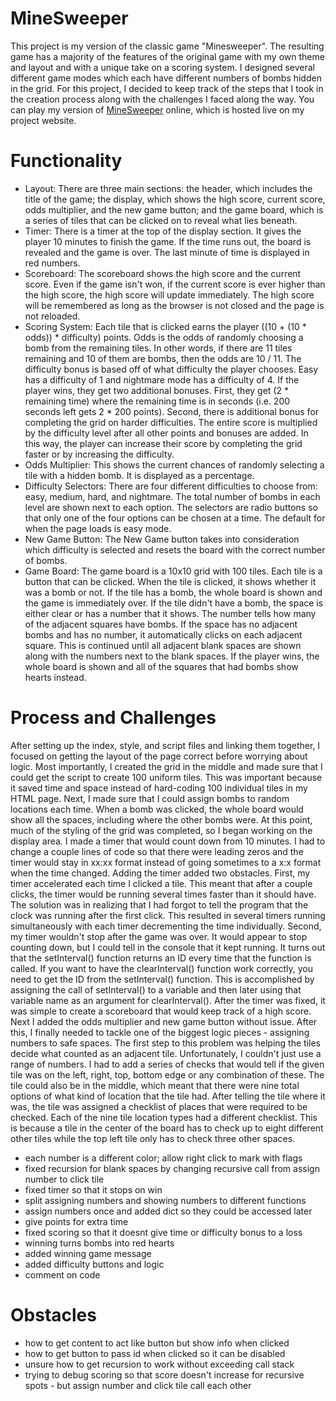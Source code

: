 # MineSweeper

This project is my version of the classic game "Minesweeper". The resulting game has a majority of the features of the original game with my own theme and layout and with a unique take on a scoring system. I designed several different game modes which each have different numbers of bombs hidden in the grid. For this project, I decided to keep track of the steps that I took in the creation process along with the challenges I faced along the way. You can play my version of [MineSweeper](https://bexcoding.github.io/minesweeper/ms-index.html) online, which is hosted live on my project website.

# Functionality

- Layout: There are three main sections: the header, which includes the title of the game; the display, which shows the high score, current score, odds multiplier, and the new game button; and the game board, which is a series of tiles that can be clicked on to reveal what lies beneath.
- Timer: There is a timer at the top of the display section. It gives the player 10 minutes to finish the game. If the time runs out, the board is revealed and the game is over. The last minute of time is displayed in red numbers.
- Scoreboard: The scoreboard shows the high score and the current score. Even if the game isn't won, if the current score is ever higher than the high score, the high score will update immediately. The high score will be remembered as long as the browser is not closed and the page is not reloaded.
- Scoring System: Each tile that is clicked earns the player ((10 + (10 * odds)) * difficulty) points. Odds is the odds of randomly choosing a bomb from the remaining tiles. In other words, if there are 11 tiles remaining and 10 of them are bombs, then the odds are 10 / 11. The difficulty bonus is based off of what difficulty the player chooses. Easy has a difficulty of 1 and nightmare mode has a difficulty of 4. If the player wins, they get two additional bonuses. First, they get (2 * remaining time) where the remaining time is in seconds (i.e. 200 seconds left gets 2 * 200 points). Second, there is additional bonus for completing the grid on harder difficulties. The entire score is multiplied by the difficulty level after all other points and bonuses are added. In this way, the player can increase their score by completing the grid faster or by increasing the difficulty.
- Odds Multiplier: This shows the current chances of randomly selecting a tile with a hidden bomb. It is displayed as a percentage.
- Difficulty Selectors: There are four different difficulties to choose from: easy, medium, hard, and nightmare. The total number of bombs in each level are shown next to each option. The selectors are radio buttons so that only one of the four options can be chosen at a time. The default for when the page loads is easy mode.
- New Game Button: The New Game button takes into consideration which difficulty is selected and resets the board with the correct number of bombs. 
- Game Board: The game board is a 10x10 grid with 100 tiles. Each tile is a button that can be clicked. When the tile is clicked, it shows whether it was a bomb or not. If the tile has a bomb, the whole board is shown and the game is immediately over. If the tile didn't have a bomb, the space is either clear or has a number that it shows. The number tells how many of the adjacent squares have bombs. If the space has no adjacent bombs and has no number, it automatically clicks on each adjacent square. This is continued until all adjacent blank spaces are shown along with the numbers next to the blank spaces. If the player wins, the whole board is shown and all of the squares that had bombs show hearts instead.

# Process and Challenges

After setting up the index, style, and script files and linking them together, I focused on getting the layout of the page correct before worrying about logic. Most importantly, I created the grid in the middle and made sure that I could get the script to create 100 uniform tiles. This was important because it saved time and space instead of hard-coding 100 individual tiles in my HTML page. Next, I made sure that I could assign bombs to random locations each time. When a bomb was clicked, the whole board would show all the spaces, including where the other bombs were.
At this point, much of the styling of the grid was completed, so I began working on the display area. I made a timer that would count down from 10 minutes. I had to change a couple lines of code so that there were leading zeros and the timer would stay in xx:xx format instead of going sometimes to a x:x format when the time changed. 
Adding the timer added two obstacles. First, my timer accelerated each time I clicked a tile. This meant that after a couple clicks, the timer would be running several times faster than it should have. The solution was in realizing that I had forgot to tell the program that the clock was running after the first click. This resulted in several timers running simultaneously with each timer decrementing the time individually. Second, my timer wouldn't stop after the game was over. It would appear to stop counting down, but I could tell in the console that it kept running. It turns out that the setInterval() function returns an ID every time that the function is called. If you want to have the clearInterval() function work correctly, you need to get the ID from the setInterval() function. This is accomplished by assigning the call of setInterval() to a variable and then later using that variable name as an argument for clearInterval(). 
After the timer was fixed, it was simple to create a scoreboard that would keep track of a high score. Next I added the odds multiplier and new game button without issue. After this, I finally needed to tackle one of the biggest logic pieces - assigning numbers to safe spaces. The first step to this problem was helping the tiles decide what counted as an adjacent tile. Unfortunately, I couldn't just use a range of numbers. I had to add a series of checks that would tell if the given tile was on the left, right, top, bottom edge or any combination of these. The tile could also be in the middle, which meant that there were nine total options of what kind of location that the tile had. After telling the tile where it was, the tile was assigned a checklist of places that were required to be checked. Each of the nine tile location types had a different checklist. This is because a tile in the center of the board has to check up to eight different other tiles while the top left tile only has to check three other spaces.

- each number is a different color; allow right click to mark with flags
- fixed recursion for blank spaces by changing recursive call from assign number to click tile
- fixed timer so that it stops on win
- split assigning numbers and showing numbers to different functions
- assign numbers once and added dict so they could be accessed later
- give points for extra time
- fixed scoring so that it doesnt give time or difficulty bonus to a loss
- winning turns bombs into red hearts
- added winning game message
- added difficulty buttons and logic
- comment on code


# Obstacles

- how to get content to act like button but show info when clicked
- how to get button to pass id when clicked so it can be disabled
- unsure how to get recursion to work without exceeding call stack
- trying to debug scoring so that score doesn't increase for recursive spots - but assign number and click tile call each other
